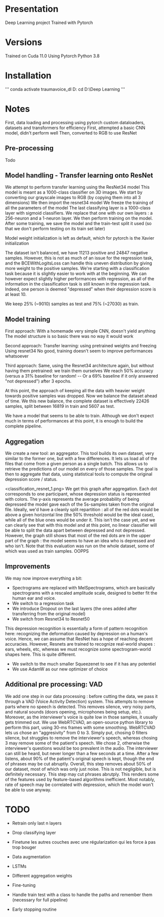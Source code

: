 # Presentation
Deep Learning project
Trained with Pytorch

# Versions
Trained on Cuda 11.0
Using Pytorch
Python 3.8

# Installation
'''
conda activate traumavoice_dl
D:
cd D:\Deep Learning
'''

# Notes
First, data loading and processing using pytorch custom dataloaders, datasets and transformers for efficiency
First, attempted a basic CNN model, didn't perform well
Then, converted to RGB to use ResNet

## Pre-processing
Todo

## Model handling - Transfer learning onto ResNet
We attempt to perform transfer learning using the ResNet34 model
This model is meant as a 1000-class classifier on 3D images.
We start by converting our grayscale images to RGB (by copying them into all 3 dimensions)
We then import the resnet34 model
We freeze the training of all the parameters of the model
The last classifying layer is a 1000-class layer with sigmoid classifiers. We replace that one with our own layers : a 256-neuron and a 1-neuron layer.
We then perform training on the model.
After some training, we save the model and the train-test split it used (so that we don't perform testing on its train set later)

Model weight initialization is left as default, which for pytorch is the Xavier initialization

The dataset isn't balanced, we have 11213 positive and 24847 negative samples. However, this is not as much of an issue for the regression task, and the BCEWithLogitsLoss can handle this uneven distribution by giving more weight to the positive samples. We're starting with a classification task because it is slightly easier to work with at the beginning. We can however expect slightly higher performances with regression, as all of the information in the classification task is still known in the regression task. Indeed, one person is deemed "depressed" when their depression score is at least 10.

We keep 25% (~9010) samples as test and 75% (~27030) as train.

## Model training

First approach:
    With a homemade very simple CNN, doesn't yield anything
    The model structure is so basic there was no way it would work

Second approach:
    Transfer learning: using pretrained weights and freezing 
    Using resnet34
    No good, training doesn't seem to improve performances whatsoever

Third approach:
    Same, using the Resnet34 architecture again, but without having them pretrained: we train them ourselves
    We reach 50% accuracy (versus a 31% baseline for random! -- Or a 69% baseline if it only answered "not depressed") after 3 epochs.

At this point, the approach of keeping all the data with heavier weight towards positive samples was dropped. Now we balance the dataset ahead of time.
We this new balance, the complete dataset is effectively 22426 samples, split between 16819 in train and 5607 as test.

We have a model that seems to be able to train. Although we don't expect much in terms of performances at this point, it is enough to build the complete pipeline.


## Aggregation
We create a new tool: an aggregator. This tool builds its own dataset, very similar to the former one, but with a few differences. It lets us load all of the files that come from a given person as a single batch. This allows us to retrieve the predictions of our model on every of those samples. The goal is then to aggregate that data, using statistical tools to compute the original depression score / status.

<classification_resnet_1.png>
We get this graph after aggregation. Each dot corresponds to one participant, whose depression status is represented with colors. The y-axis represents the average probability of being depressed the model gave each of the 5s-samples taken from the original file.
Ideally, we'd have a cleanly split repartition : all of the red dots would be above a given horizontal line (the 50% threshold would be the ideal case), while all of the blue ones would be under it. 
This isn't the case yet, and we can clearly see that with this model and at this point, no linear classifier will be able to split the data apart between depressed and not depressed. However, the graph still shows that most of the red dots are in the upper part of the graph : the model seems to have an idea who is depressed and who isn't.
Note that this evaluation was run on the whole dataset, some of which was used as train samples. OOPPS

## Improvements
We may now improve everything a bit:
- Spectrograms are replaced with MelSpectrograms, which are basically spectrograms with a rescaled amplitude scale, designed to better fit the human ear and voice.
- We switch to a regression task
- We introduce Dropout on the last layers (the ones added after transferring from the original model)
- We switch from Resnet34 to Resnet50

This depression recognition is essentially a form of pattern recognition here: recognizing the deformation caused by depression on a human's voice. Hence, we can assume that ResNet has a hope of reaching decent accuracies. However, Resnets are trained to recognize real-world shapes : ears, wheels, etc, whereas we must recognize some spectrogram-world shapes here. This is quite different.

- We switch to the much smaller Squeezenet to see if it has any potentiel
- We use AdamW as our new optimizer of choice

## Additional pre processing: VAD
We add one step in our data processing : before cutting the data, we pass it through a VAD (Voice Activity Detection) system. This attempts to remove parts where no speech is detected. This removes silence, very noisy parts, and natural sounds (doors opening, microphones being setup, etc.). Moreover, as the interviewer's voice is quite low in those samples, it usually gets trimmed out.
We use WebRTCVAD, an open-source python library to perform this part, using 30-ms frames with some smoothing. WebRTCVAD lets us chose an "aggresivity" from 0 to 3. Simply put, chosing 0 filters silence, but struggles to remove the interviewer's speech, whereas chosing 3 may remove some of the patient's speech. We chose 2, otherwise the interviewer's questions would be too prevalent in the audio. The interviewer can still be heard, but never longer than a few seconds at a time. After a few listens, about 90% of the patient's original speech is kept, though the end of phrases may be cut abruptly. 
Overall, this step removes about 50% of our dataset, most of which was only just noise. This is not negligible, but is definitely necessary.
This step may cut phrases abrutply. This renders some of the features used by feature-based algorithms inefficient. Most notably, rate of speech may be correlated with depression, which the model won't be able to use anyway.

# TODO
- Retrain only last n layers
- Drop classifying layer
- Finetune les autres couches avec une régularization qui les force à pas trop bouger


- Data augmentation
- LSTMs
- Different aggregation weights
- Fine-tuning
- Handle train test with a class to handle the paths and remember them (necessary for full pipeline)
- Early stopping routine